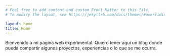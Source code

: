 ```yaml
---
# Feel free to add content and custom Front Matter to this file.
# To modify the layout, see https://jekyllrb.com/docs/themes/#overriding-theme-defaults

layout: home
title: Home
---
```

Bienvenido a mi página web experimental. Quiero tener aquí un blog donde pueda compartir algunos proyectos, experiencias o lo que se me ocurra.
